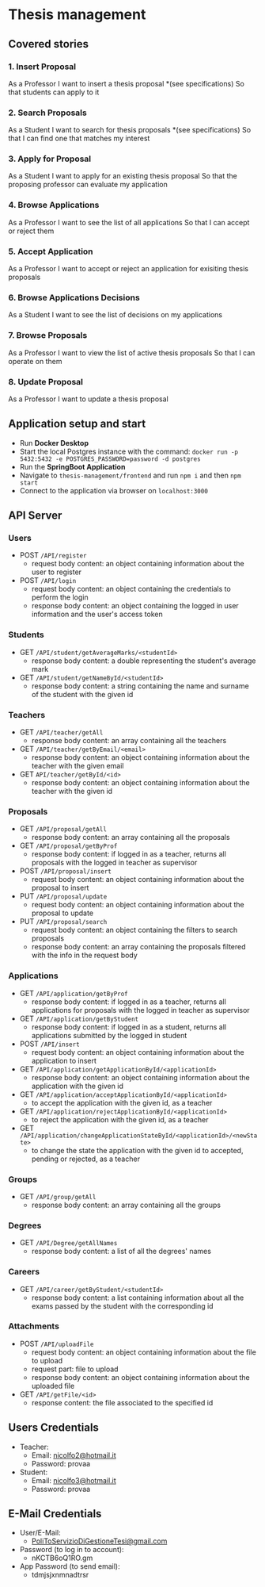 # Thesis management

## Covered stories

### 1. Insert Proposal
As a Professor
I want to insert a thesis proposal *(see specifications)
So that students can apply to it

### 2. Search Proposals
As a Student
I want to search for thesis proposals *(see specifications)
So that I can find one that matches my interest

### 3. Apply for Proposal
As a Student
I want to apply for an existing thesis proposal
So that the proposing professor can evaluate my application

### 4. Browse Applications
As a Professor
I want to see the list of all applications
So that I can accept or reject them

### 5. Accept Application
As a Professor
I want to accept or reject an application for exisiting thesis proposals

### 6. Browse Applications Decisions
As a Student
I want to see the list of decisions on my applications

### 7. Browse Proposals
As a Professor
I want to view the list of active thesis proposals
So that I can operate on them

### 8. Update Proposal
As a Professor
I want to update a thesis proposal

## Application setup and start
- Run **Docker Desktop**
- Start the local Postgres instance with the command: `docker run -p 5432:5432 -e POSTGRES_PASSWORD=password -d postgres`
- Run the **SpringBoot Application**
- Navigate to `thesis-management/frontend` and run `npm i` and then `npm start`
- Connect to the application via browser on `localhost:3000`

## API Server

### Users
- POST `/API/register`
  - request body content: an object containing information about the user to register
- POST `/API/login`
  - request body content: an object containing the credentials to perform the login
  - response body content: an object containing the logged in user information and the user's access token

### Students
- GET `/API/student/getAverageMarks/<studentId>`
  - response body content: a double representing the student's average mark
- GET `/API/student/getNameById/<studentId>`
  - response body content: a string containing the name and surname of the student with the given id
  
### Teachers
- GET `/API/teacher/getAll`
  - response body content: an array containing all the teachers
- GET `/API/teacher/getByEmail/<email>`
  - response body content: an object containing information about the teacher with the given email
- GET `API/teacher/getById/<id>`
  - response body content: an object containing information about the teacher with the given id

### Proposals
- GET `/API/proposal/getAll`
  - response body content: an array containing all the proposals
- GET `/API/proposal/getByProf`
  - response body content: if logged in as a teacher, returns all proposals with the logged in teacher as supervisor
- POST `/API/proposal/insert`
  - request body content: an object containing information about the proposal to insert
- PUT `/API/proposal/update`
  - request body content: an object containing information about the proposal to update
- PUT `/API/proposal/search`
  - request body content: an object containing the filters to search proposals
  - response body content: an array containing the proposals filtered with the info in the request body
  
### Applications
- GET `/API/application/getByProf`
  - response body content: if logged in as a teacher, returns all applications for proposals with the logged in teacher as supervisor
- GET `/API/application/getByStudent`
  - response body content: if logged in as a student, returns all applications submitted by the logged in student
- POST `/API/insert`
  - request body content: an object containing information about the application to insert
- GET `/API/application/getApplicationById/<applicationId>`
  - response body content: an object containing information about the application with the given id
- GET `/API/application/acceptApplicationById/<applicationId>`
  - to accept the application with the given id, as a teacher
- GET `/API/application/rejectApplicationById/<applicationId>`
  - to reject the application with the given id, as a teacher 
- GET `/API/application/changeApplicationStateById/<applicationId>/<newState>`
  - to change the state the application with the given id to accepted, pending or rejected, as a teacher 

### Groups
- GET `/API/group/getAll`
  - response body content: an array containing all the groups
  
### Degrees
- GET `/API/Degree/getAllNames`
  - response body content: a list of all the degrees' names
  
### Careers
- GET `/API/career/getByStudent/<studentId>`
  - response body content: a list containing information about all the exams passed by the student with the corresponding id
  
### Attachments
- POST `/API/uploadFile`
  - request body content: an object containing information about the file to upload
  - request part: file to upload
  - response body content: an object containing information about the uploaded file
- GET `/API/getFile/<id>`
  - response content: the file associated to the specified id

## Users Credentials

- Teacher:
  - Email: nicolfo2@hotmail.it
  - Password: provaa
- Student:
  - Email: nicolfo3@hotmail.it
  - Password: provaa

## E-Mail Credentials
- User/E-Mail: 
  - PoliToServizioDiGestioneTesi@gmail.com
- Password (to log in to account): 
  - nKCTB6oQ1RO.gm 
- App Password (to send email):
  - tdmjsjxnmnadtrsr